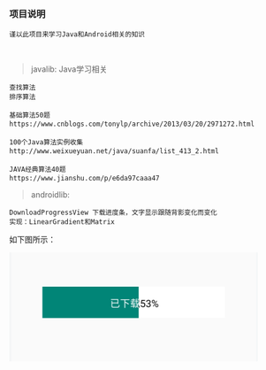 ### 项目说明

    谨以此项目来学习Java和Android相关的知识


​    

> javalib: Java学习相关
    
    查找算法
    排序算法

    基础算法50题
    https://www.cnblogs.com/tonylp/archive/2013/03/20/2971272.html
    
    100个Java算法实例收集
    http://www.weixueyuan.net/java/suanfa/list_413_2.html

    JAVA经典算法40题
    https://www.jianshu.com/p/e6da97caaa47

> androidlib: 

    DownloadProgressView 下载进度条，文字显示跟随背影变化而变化
    实现：LinearGradient和Matrix

如下图所示：

![DownloadProgressView](/image/download_progress_view.png)

